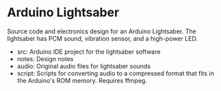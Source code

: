 # Arduino Lightsaber

Source code and electronics design for an Arduino Lightsaber. The lightsaber
has PCM sound, vibration sensor, and a high-power LED.

- src: Arduino IDE project for the lightsaber software
- notes: Design notes
- audio: Original audio files for lightsaber sounds
- script: Scripts for converting audio to a compressed format that fits in the Arduino's ROM memory. Requires ffmpeg.

